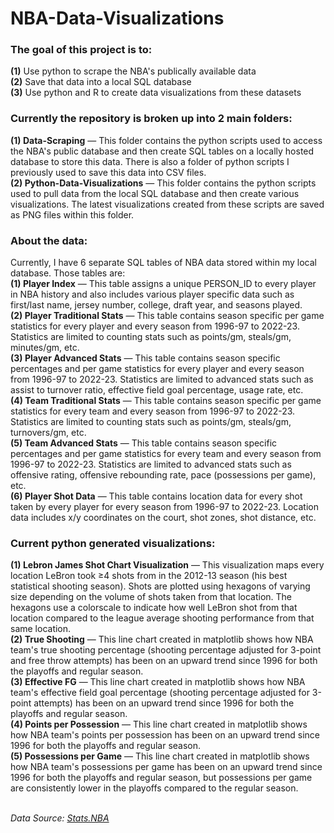 # NBA-Data-Visualizations

<h3>The goal of this project is to:</h3>
<b>(1)</b> Use python to scrape the NBA's publically available data<br>
<b>(2)</b> Save that data into a local SQL database<br>
<b>(3)</b> Use python and R to create data visualizations from these datasets<br>

<h3>Currently the repository is broken up into 2 main folders:</h3>
<b>(1) Data-Scraping</b> — This folder contains the python scripts used to access the NBA's public database and then create SQL tables on a locally hosted database to store this data. There is also a folder of python scripts I previously used to save this data into CSV files.<br>
<b>(2) Python-Data-Visualizations</b> — This folder contains the python scripts used to pull data from the local SQL database and then create various visualizations. The latest visualizations created from these scripts are saved as PNG files within this folder.


<h3>About the data:</h3>
Currently, I have 6 separate SQL tables of NBA data stored within my local database. Those tables are:<br>
<b>(1) Player Index</b> — This table assigns a unique PERSON_ID to every player in NBA history and also includes various player specific data such as first/last name, jersey number, college, draft year, and seasons played.<br>
<b>(2) Player Traditional Stats</b> — This table contains season specific per game statistics for every player and every season from 1996-97 to 2022-23. Statistics are limited to counting stats such as points/gm, steals/gm, minutes/gm, etc.<br>
<b>(3) Player Advanced Stats</b> — This table contains season specific percentages and per game statistics for every player and every season from 1996-97 to 2022-23. Statistics are limited to advanced stats such as assist to turnover ratio, effective field goal percentage, usage rate, etc.<br>
<b>(4) Team Traditional Stats</b> — This table contains season specific per game statistics for every team and every season from 1996-97 to 2022-23. Statistics are limited to counting stats such as points/gm, steals/gm, turnovers/gm, etc.<br>
<b>(5) Team Advanced Stats</b> — This table contains season specific percentages and per game statistics for every team and every season from 1996-97 to 2022-23. Statistics are limited to advanced stats such as offensive rating, offensive rebounding rate, pace (possessions per game), etc.<br>
<b>(6) Player Shot Data</b> — This table contains location data for every shot taken by every player for every season from 1996-97 to 2022-23. Location data includes x/y coordinates on the court, shot zones, shot distance, etc.

<h3>Current python generated visualizations:</h3>
<b>(1) Lebron James Shot Chart Visualization</b> — This visualization maps every location LeBron took ≥4 shots from in the 2012-13 season (his best statistical shooting season). Shots are plotted using hexagons of varying size depending on the volume of shots taken from that location. The hexagons use a colorscale to indicate how well LeBron shot from that location compared to the league average shooting performance from that same location.<br>
<b>(2) True Shooting</b> — This line chart created in matplotlib shows how NBA team's true shooting percentage (shooting percentage adjusted for 3-point and free throw attempts)  has been on an upward trend since 1996 for both the playoffs and regular season.<br>
<b>(3) Effective FG</b> — This line chart created in matplotlib shows how NBA team's effective field goal percentage (shooting percentage adjusted for 3-point attempts) has been on an upward trend since 1996 for both the playoffs and regular season.<br>
<b>(4) Points per Possession</b> — This line chart created in matplotlib shows how NBA team's points per possession has been on an upward trend since 1996 for both the playoffs and regular season.<br>
<b>(5) Possessions per Game</b> — This line chart created in matplotlib shows how NBA team's possessions per game has been on an upward trend since 1996 for both the playoffs and regular season, but possessions per game are consistently lower in the playoffs compared to the regular season.<br>


<br><i>Data Source: <a href="https://stats.nba.com/" target="_blank">Stats.NBA</a></i>
